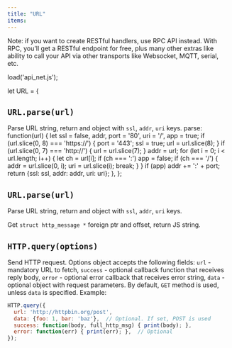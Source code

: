 ```yaml
---
title: "URL"
items:
---
```


Note: if you want to create RESTful handlers, use RPC API instead.
With RPC, you'll get a RESTful endpoint for free, plus many other extras
like ability to call your API via other transports like Websocket, MQTT,
serial, etc.

load('api_net.js');

let URL = {
## **`URL.parse(url)`**
Parse URL string, return and object with `ssl`, `addr`, `uri` keys.
  parse: function(url) {
    let ssl = false, addr, port = '80', uri = '/', app = true;
    if (url.slice(0, 8) === 'https://') {
      port = '443';
      ssl = true;
      url = url.slice(8);
    }
    if (url.slice(0, 7) === 'http://') {
      url = url.slice(7);
    }
    addr = url;
    for (let i = 0; i < url.length; i++) {
      let ch = url[i];
      if (ch === ':') app = false;
      if (ch === '/') {
        addr = url.slice(0, i);
        uri = url.slice(i);
        break;
      }
    }
    if (app) addr += ':' + port;
    return {ssl: ssl, addr: addr, uri: uri};
  },
};



## **`URL.parse(url)`**
Parse URL string, return and object with `ssl`, `addr`, `uri` keys.



Get `struct http_message *` foreign ptr and offset, return JS string.



## **`HTTP.query(options)`**
Send HTTP request. Options object accepts the following fields:
`url` - mandatory URL to fetch, `success` - optional callback function 
that receives reply body, `error` - optional error callback that receives
error string, `data` - optional object with request parameters.
By default, `GET` method is used, unless `data` is specified.
Example:
```javascript
HTTP.query({
  url: 'http://httpbin.org/post',
  data: {foo: 1, bar: 'baz'},  // Optional. If set, POST is used
  success: function(body, full_http_msg) { print(body); },
  error: function(err) { print(err); },  // Optional
});
```


